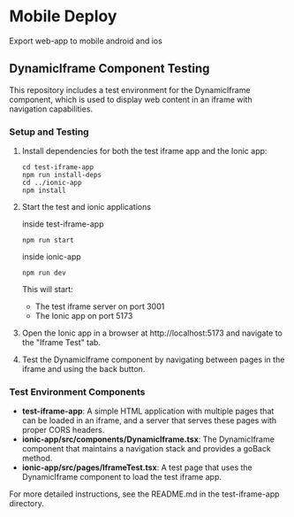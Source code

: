 # Mobile Deploy
Export web-app to mobile android and ios

## DynamicIframe Component Testing

This repository includes a test environment for the DynamicIframe component, which is used to display web content in an iframe with navigation capabilities.

### Setup and Testing

1. Install dependencies for both the test iframe app and the Ionic app:
   ```
   cd test-iframe-app
   npm run install-deps
   cd ../ionic-app
   npm install
   ```

2. Start the test and ionic applications

   inside test-iframe-app
   ```
   npm run start
   ```

   inside ionic-app
   ```
   npm run dev
   ```
   
   This will start:
   - The test iframe server on port 3001
   - The Ionic app on port 5173

3. Open the Ionic app in a browser at http://localhost:5173 and navigate to the "Iframe Test" tab.

4. Test the DynamicIframe component by navigating between pages in the iframe and using the back button.

### Test Environment Components

- **test-iframe-app**: A simple HTML application with multiple pages that can be loaded in an iframe, and a server that serves these pages with proper CORS headers.
- **ionic-app/src/components/DynamicIframe.tsx**: The DynamicIframe component that maintains a navigation stack and provides a goBack method.
- **ionic-app/src/pages/IframeTest.tsx**: A test page that uses the DynamicIframe component to load the test iframe app.

For more detailed instructions, see the README.md in the test-iframe-app directory.
